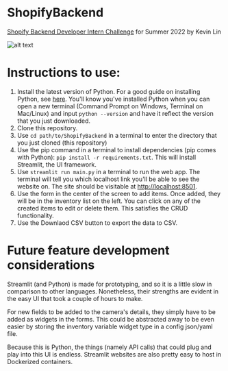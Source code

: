 # ShopifyBackend
[Shopify Backend Developer Intern Challenge](https://docs.google.com/document/d/1z9LZ_kZBUbg-O2MhZVVSqTmvDko5IJWHtuFmIu_Xg1A/) for Summer 2022 by Kevin Lin

![alt text](demo.gif)
# Instructions to use:

1. Install the latest version of Python. For a good guide on installing Python, see [here](https://realpython.com/installing-python/).
You'll know you've installed Python when you can open a new terminal (Command Prompt on Windows, Terminal on Mac/Linux) and input `python --version` and have it reflect
the version that you just downloaded.
2. Clone this repository.
3. Use `cd path/to/ShopifyBackend` in a terminal to enter the directory that you just cloned (this repository)
4. Use the pip command in a terminal to install dependencies (pip comes with Python): `pip install -r requirements.txt`. This will install Streamlit, the UI framework.
5. Use `streamlit run main.py` in a terminal to run the web app. The terminal will tell you which localhost link you'll be able to see the website on. The site should be visitable at [http://localhost:8501](http://localhost:8501).
6. Use the form in the center of the screen to add items. Once added, they will be in the inventory list on the left. You can click on any of the created items
to edit or delete them. This satisfies the CRUD functionality.
7. Use the Downlaod CSV button to export the data to CSV.

# Future feature development considerations
Streamlit (and Python) is made for prototyping, and so it is a little slow in comparison to other languages. Nonetheless,
their strengths are evident in the easy UI that took a couple of hours to make. 

For new fields to be added to the camera's details, they simply have to be added as widgets in the forms. This could be abstracted away
to be even easier by storing the inventory variable widget type in a config json/yaml file. 

Because this is Python, the things (namely API calls) that could plug and play into this UI is endless. Streamlit websites
are also pretty easy to host in Dockerized containers.
